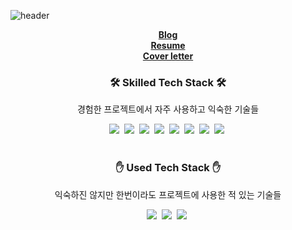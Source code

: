 ![header](https://capsule-render.vercel.app/api?type=soft&color=auto&height=200&section=header&text=Jinkyuhan&fontSize=70&animation=twinkling)

<div align=center>

  <a href="https://jinkyuhan.github.io"><strong> Blog </strong></a><br>
  <a href="https://jinkyuhan.github.io/resume"><strong> Resume </strong></a><br>
  <a href="https://jinkyuhan.github.io/cover-letter"><strong> Cover letter </strong></a><br>





  <h3> 🛠  Skilled Tech Stack 🛠 </h3>
  <p> 경험한 프로젝트에서 자주 사용하고 익숙한 기술들 </p>
  <img src="https://img.shields.io/badge/JavaScript-yellow?style=flat-square&logo=JavaScript&logoColor=white"/></a>&nbsp 
  <img src="https://img.shields.io/badge/ExpressJS-black?style=flat-square&logo=Express&logoColor=white"/></a>&nbsp
  <img src="https://img.shields.io/badge/TypeScript-blue?style=flat-square&logo=TypeScript&logoColor=white"/></a>&nbsp 
  <img src="https://img.shields.io/badge/NestJS-ea2845?style=flat-square&logo=NestJS&logoColor=white"/></a>&nbsp 
  <img src="https://img.shields.io/badge/Java-4D7290?style=flat-square&logo=Java&logoColor=white"/></a>&nbsp
  <img src="https://img.shields.io/badge/Spring-5DA830?style=flat-square&logo=Spring&logoColor=white"/></a>&nbsp 
  <img src="https://img.shields.io/badge/JWT-black?style=flat-square&logo=JSON%20Web%20Tokens&logoColor=white"/></a>&nbsp 
  <img src="https://img.shields.io/badge/DockerSwarm-blue?style=flat-square&logo=Docker&logoColor=white"/></a>&nbsp

  <br>
  <br>

  <h3> ✋ Used Tech Stack ✋ </h3>
  <p> 익숙하진 않지만 한번이라도 프로젝트에 사용한 적 있는 기술들 </p> 
  <img src="https://img.shields.io/badge/Redis-BD331E?style=flat-square&logo=Redis&logoColor=white"/></a>&nbsp
  <img src="https://img.shields.io/badge/Jest-A82620?style=flat-square&logo=Jest&logoColor=white"/></a>&nbsp
  <img src="https://img.shields.io/badge/Swagger-green?style=flat-square&logo=Swagger&logoColor=white"/></a>&nbsp


</div>
<!-- prettier, Firebase, Mongo, Postgresql, MariaDB, REST API, filebeat, logstash,  -->
